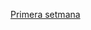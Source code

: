 <p><a href="https://github.com/MuhammadZainKhalil/projecte-1r-semana/blob/1/index.md">Primera setmana</a>

